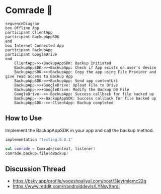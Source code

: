 # Comrade 🤝

```mermaid
sequenceDiagram
box Offline App
participant ClientApp
participant BackupAppSDK
end
box Internet Connected App
participant BackupApp
participant GoogleDrive
end
    ClientApp->>+BackupAppSDK: Backup Initiated
    BackupAppSDK->>+BackupApp: Check if App exists on user's device
    BackupAppSDK->>+BackupApp: Copy the app using File Provider and give read access to Backup App
    BackupAppSDK->>+BackupApp: Send app contentUri
    BackupApp->>+GoogleDrive: Upload File to Drive
    BackupApp->>+GoogleDrive: Modify the Backup DB File
    GoogleDrive-->>-BackupApp: Success callback for file backed up
    BackupApp-->>-BackupAppSDK: Success callback for file backed up
    BackupAppSDK-->>-ClientApp: Backup completed
```


## How to Use
Implement the BackupAppSDK in your app and call the backup method.

```groovy
implementation "testing:0.0.1"
```

```kotlin
val comrade = Comrade(context, listener)
comrade.backup(fileToBackup)
```


## Discussion Thread
- https://bsky.app/profile/yogeshpaliyal.com/post/3levtmlemc22g
- https://www.reddit.com/r/androiddev/s/LYNsyXnrdI
